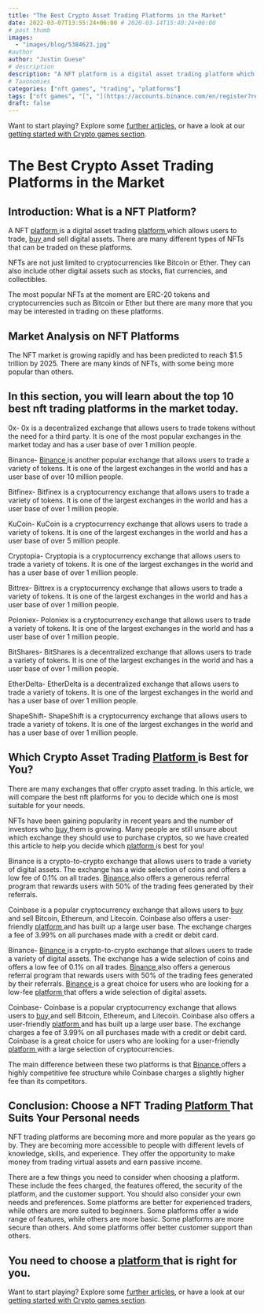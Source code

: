 ```yaml
---
title: "The Best Crypto Asset Trading Platforms in the Market"
date: 2022-03-07T13:55:24+06:00 # 2020-03-14T15:40:24+06:00
# post thumb
images:
  - "images/blog/5384623.jpg"
#author
author: "Justin Guese"
# description
description: "A NFT platform is a digital asset trading platform which allows users to trade, buy and sell digital assets. There are many different types of NFTs that can be "
# Taxonomies
categories: ["nft games", "trading", "platforms"]
tags: ["nft games", "[", "](https://accounts.binance.com/en/register?ref=37092355)", "users", "exchange", "allows", "trade"]
draft: false
---
```



Want to start playing? Explore some [further articles](/blog/), or have a look at our [getting started with Crypto games section](/services/how-do-i-get-started/).

# The Best Crypto Asset Trading Platforms in the Market

## Introduction: What is a NFT Platform?

A NFT [ platform ](https://accounts.binance.com/en/register?ref=37092355) is a digital asset trading [ platform ](https://accounts.binance.com/en/register?ref=37092355) which allows users to trade, [ buy ](https://accounts.binance.com/en/register?ref=37092355) and sell digital assets. There are many different types of NFTs that can be traded on these platforms.

NFTs are not just limited to cryptocurrencies like Bitcoin or Ether. They can also include other digital assets such as stocks, fiat currencies, and collectibles.

The most popular NFTs at the moment are ERC-20 tokens and cryptocurrencies such as Bitcoin or Ether but there are many more that you may be interested in trading on these platforms.

## Market Analysis on NFT Platforms

The NFT market is growing rapidly and has been predicted to reach $1.5 trillion by 2025. There are many kinds of NFTs, with some being more popular than others.

## In this section, you will learn about the top 10 best nft trading platforms in the market today. 

0x- 0x is a decentralized exchange that allows users to trade tokens without the need for a third party. It is one of the most popular exchanges in the market today and has a user base of over 1 million people. 

Binance- [ Binance ](https://accounts.binance.com/en/register?ref=37092355) is another popular exchange that allows users to trade a variety of tokens. It is one of the largest exchanges in the world and has a user base of over 10 million people. 

Bitfinex- Bitfinex is a cryptocurrency exchange that allows users to trade a variety of tokens. It is one of the largest exchanges in the world and has a user base of over 1 million people. 

KuCoin- KuCoin is a cryptocurrency exchange that allows users to trade a variety of tokens. It is one of the largest exchanges in the world and has a user base of over 5 million people. 

Cryptopia- Cryptopia is a cryptocurrency exchange that allows users to trade a variety of tokens. It is one of the largest exchanges in the world and has a user base of over 1 million people. 

Bittrex- Bittrex is a cryptocurrency exchange that allows users to trade a variety of tokens. It is one of the largest exchanges in the world and has a user base of over 1 million people. 

Poloniex- Poloniex is a cryptocurrency exchange that allows users to trade a variety of tokens. It is one of the largest exchanges in the world and has a user base of over 1 million people. 

BitShares- BitShares is a decentralized exchange that allows users to trade a variety of tokens. It is one of the largest exchanges in the world and has a user base of over 1 million people. 

EtherDelta- EtherDelta is a decentralized exchange that allows users to trade a variety of tokens. It is one of the largest exchanges in the world and has a user base of over 1 million people. 

ShapeShift- ShapeShift is a cryptocurrency exchange that allows users to trade a variety of tokens. It is one of the largest exchanges in the world and has a user base of over 1 million people.

## Which Crypto Asset Trading [ Platform ](https://accounts.binance.com/en/register?ref=37092355) is Best for You?

There are many exchanges that offer crypto asset trading. In this article, we will compare the best nft platforms for you to decide which one is most suitable for your needs.

NFTs have been gaining popularity in recent years and the number of investors who [ buy ](https://accounts.binance.com/en/register?ref=37092355) them is growing. Many people are still unsure about which exchange they should use to purchase cryptos, so we have created this article to help you decide which [ platform ](https://accounts.binance.com/en/register?ref=37092355) is best for you!

Binance is a crypto-to-crypto exchange that allows users to trade a variety of digital assets. The exchange has a wide selection of coins and offers a low fee of 0.1% on all trades. [ Binance ](https://accounts.binance.com/en/register?ref=37092355) also offers a generous referral program that rewards users with 50% of the trading fees generated by their referrals. 

Coinbase is a popular cryptocurrency exchange that allows users to [ buy ](https://accounts.binance.com/en/register?ref=37092355) and sell Bitcoin, Ethereum, and Litecoin. Coinbase also offers a user-friendly [ platform ](https://accounts.binance.com/en/register?ref=37092355) and has built up a large user base. The exchange charges a fee of 3.99% on all purchases made with a credit or debit card. 

Binance- [ Binance ](https://accounts.binance.com/en/register?ref=37092355) is a crypto-to-crypto exchange that allows users to trade a variety of digital assets. The exchange has a wide selection of coins and offers a low fee of 0.1% on all trades. [ Binance ](https://accounts.binance.com/en/register?ref=37092355) also offers a generous referral program that rewards users with 50% of the trading fees generated by their referrals. [ Binance ](https://accounts.binance.com/en/register?ref=37092355) is a great choice for users who are looking for a low-fee [ platform ](https://accounts.binance.com/en/register?ref=37092355) that offers a wide selection of digital assets. 

Coinbase- Coinbase is a popular cryptocurrency exchange that allows users to [ buy ](https://accounts.binance.com/en/register?ref=37092355) and sell Bitcoin, Ethereum, and Litecoin. Coinbase also offers a user-friendly [ platform ](https://accounts.binance.com/en/register?ref=37092355) and has built up a large user base. The exchange charges a fee of 3.99% on all purchases made with a credit or debit card. Coinbase is a great choice for users who are looking for a user-friendly [ platform ](https://accounts.binance.com/en/register?ref=37092355) with a large selection of cryptocurrencies.

The main difference between these two platforms is that [ Binance ](https://accounts.binance.com/en/register?ref=37092355) offers a highly competitive fee structure while Coinbase charges a slightly higher fee than its competitors. 

## Conclusion: Choose a NFT Trading [ Platform ](https://accounts.binance.com/en/register?ref=37092355) That Suits Your Personal needs

NFT trading platforms are becoming more and more popular as the years go by. They are becoming more accessible to people with different levels of knowledge, skills, and experience. They offer the opportunity to make money from trading virtual assets and earn passive income.

There are a few things you need to consider when choosing a platform. These include the fees charged, the features offered, the security of the platform, and the customer support. You should also consider your own needs and preferences. Some platforms are better for experienced traders, while others are more suited to beginners. Some platforms offer a wide range of features, while others are more basic. Some platforms are more secure than others. And some platforms offer better customer support than others.

## You need to choose a [ platform ](https://accounts.binance.com/en/register?ref=37092355) that is right for you.

Want to start playing? Explore some [further articles](/blog/), or have a look at our [getting started with Crypto games section](/services/how-do-i-get-started/).


